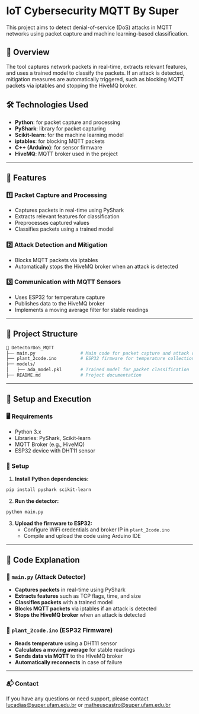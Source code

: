 # IoT Cybersecurity MQTT By Super

This project aims to detect denial-of-service (DoS) attacks in MQTT networks using packet capture and machine learning-based classification.

## 📌 Overview
The tool captures network packets in real-time, extracts relevant features, and uses a trained model to classify the packets. If an attack is detected, mitigation measures are automatically triggered, such as blocking MQTT packets via iptables and stopping the HiveMQ broker.

## 🛠️ Technologies Used
- **Python**: for packet capture and processing
- **PyShark**: library for packet capturing
- **Scikit-learn**: for the machine learning model
- **iptables**: for blocking MQTT packets
- **C++ (Arduino)**: for sensor firmware
- **HiveMQ**: MQTT broker used in the project

---

## 🚀 Features

### 1️⃣ Packet Capture and Processing
- Captures packets in real-time using PyShark
- Extracts relevant features for classification
- Preprocesses captured values
- Classifies packets using a trained model

### 2️⃣ Attack Detection and Mitigation
- Blocks MQTT packets via iptables
- Automatically stops the HiveMQ broker when an attack is detected

### 3️⃣ Communication with MQTT Sensors
- Uses ESP32 for temperature capture
- Publishes data to the HiveMQ broker
- Implements a moving average filter for stable readings

---

## 📂 Project Structure
```bash
📂 DetectorDoS_MQTT
├── main.py                 # Main code for packet capture and attack detection
├── plant_2code.ino         # ESP32 firmware for temperature collection via MQTT
├── models/
│   ├── ada_model.pkl       # Trained model for packet classification
├── README.md               # Project documentation
```

---

## 🔧 Setup and Execution

### 🖥️ Requirements
- Python 3.x
- Libraries: PyShark, Scikit-learn
- MQTT Broker (e.g., HiveMQ)
- ESP32 device with DHT11 sensor

### 🔹 Setup
1. **Install Python dependencies:**
```bash
pip install pyshark scikit-learn
```
2. **Run the detector:**
```bash
python main.py
```
3. **Upload the firmware to ESP32:**
   - Configure WiFi credentials and broker IP in `plant_2code.ino`
   - Compile and upload the code using Arduino IDE

---

## 📜 Code Explanation

### 🔹 `main.py` (Attack Detector)
- **Captures packets** in real-time using PyShark
- **Extracts features** such as TCP flags, time, and size
- **Classifies packets** with a trained model
- **Blocks MQTT packets** via iptables if an attack is detected
- **Stops the HiveMQ broker** when an attack is detected

### 🔹 `plant_2code.ino` (ESP32 Firmware)
- **Reads temperature** using a DHT11 sensor
- **Calculates a moving average** for stable readings
- **Sends data via MQTT** to the HiveMQ broker
- **Automatically reconnects** in case of failure

---

### 📬 Contact
If you have any questions or need support, please contact lucadias@super.ufam.edu.br or matheuscastro@super.ufam.edu.br
